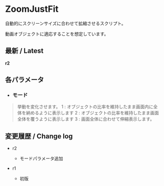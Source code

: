 # ZoomJustFit

自動的にスクリーンサイズに合わせて拡縮させるスクリプト。

動画オブジェクトに適応することを想定しています。

## 最新 / Latest

**r2**

## 各パラメータ

* ### モード
> 挙動を変化させます。
> 1 : オブジェクトの比率を維持したまま画面内に全体を納めるように表示します
> 2 : オブジェクトの比率を維持したまま画面全体を覆うように表示します
> 3 : 画面全体に合わせて伸縮表示します。

## 変更履歴 / Change log

- r2
    - モードパラメータ追加

- r1
    - 初版